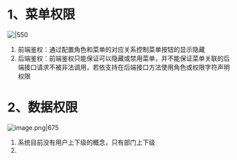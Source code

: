# 1、菜单权限

![|550](https://yancey-note-img.oss-cn-beijing.aliyuncs.com/202307261436618.png)


1. 前端鉴权：通过配置角色和菜单的对应关系控制菜单按钮的显示隐藏
2. 后端鉴权：前端鉴权只能保证可以隐藏或禁用菜单，并不能保证菜单关联的后端接口请求不被非法调用，若依支持在后端接口方法使用角色或权限字符声明权限



# 2、数据权限


![image.png|675](https://yancey-note-img.oss-cn-beijing.aliyuncs.com/202307261434150.png)

1. 系统目前没有用户上下级的概念，只有部门上下级
2. 